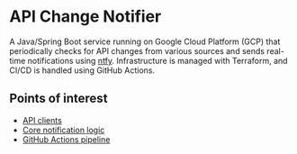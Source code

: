 # API Change Notifier
A Java/Spring Boot service running on Google Cloud Platform (GCP) that periodically checks for API changes from various sources and sends real-time notifications using [ntfy](https://ntfy.sh/). Infrastructure is managed with Terraform, and CI/CD is handled using GitHub Actions.

## Points of interest
- [API clients](src/main/java/com/lvnlx/api/change/notifier/client)
- [Core notification logic](src/main/java/com/lvnlx/api/change/notifier/service/ApiChangeNotifier.java)
- [GitHub Actions pipeline](.github/workflows/deploy.yml)